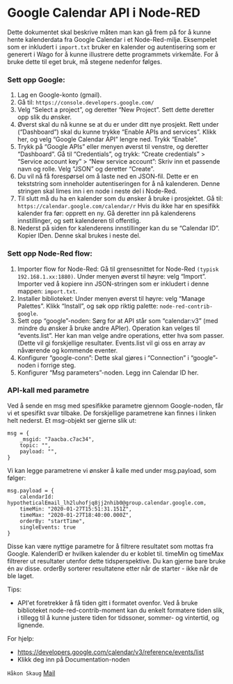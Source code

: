 # Google Calendar API i Node-RED
Dette dokumentet skal beskrive måten man kan gå frem på for å kunne hente kalenderdata fra Google Calendar i et Node-Red-miljø. Eksempelet som er inkludert i ```import.txt``` bruker en kalender og autentisering som er generert i Wago for å kunne illustrere dette programmets virkemåte. For å bruke dette til eget bruk, må stegene nedenfor følges.


### Sett opp Google:
1.  Lag en Google-konto (gmail).
2.  Gå til: ```https://console.developers.google.com/```
3.  Velg “Select a project”, og deretter “New Project”. Sett dette deretter opp slik du ønsker.
4.  Øverst skal du nå kunne se at du er under ditt nye prosjekt. Rett under (“Dashboard”) skal du kunne trykke “Enable APIs and services”. Klikk her, og velg “Google Calendar API” lengre ned. Trykk “Enable”.
5.  Trykk på “Google APIs” eller menyen øverst til venstre, og deretter “Dashboard”.
    Gå til “Credentials”, og trykk: “Create credentials” > “Service account key” > “New service account”: Skriv inn et passende navn og rolle. Velg “JSON” og deretter “Create”.
6.  Du vil nå få forespørsel om å laste ned en JSON-fil. Dette er en tekststring som inneholder autentiseringen for å nå kalenderen. Denne stringen skal limes inn i en node i neste del i Node-Red.
7.  Til slutt må du ha en kalender som du ønsker å bruke i prosjektet. Gå til: ```https://calendar.google.com/calendar/r```
    Hvis du ikke har en spesifikk kalender fra før: opprett en ny.
    Gå deretter inn på kalenderens innstillinger, og sett kalenderen til offentlig.
8.  Nederst på siden for kalenderens innstillinger kan du se “Calendar ID”. Kopier IDen. Denne skal brukes i neste del.


### Sett opp Node-Red flow:
1.  Importer flow for Node-Red:
    Gå til grensesnittet for Node-Red ```(typisk 192.168.1.xx:1880)```.
    Under menyen øverst til høyre: velg “Import”.
    Importer ved å kopiere inn JSON-stringen som er inkludert i denne mappen: ```import.txt```.
2.  Installer biblioteket:
    Under menyen øverst til høyre: velg “Manage Palettes”.
    Klikk “Install”, og søk opp riktig palette: ```node-red-contrib-google```.
3.  Sett opp “google”-noden:
    Sørg for at API står som “calendar:v3” (med mindre du ønsker å bruke andre APIer).
    Operation kan velges til “events.list”. Her kan man velge andre operations, etter hva som passer. (Dette vil gi forskjellige             resultater. Events.list vil gi oss en array av nåværende og kommende eventer.
4.  Konfigurer “google-conn”:
    Dette skal gjøres i “Connection” i “google”-noden i forrige steg.
5.  Konfigurer “Msg parameters”-noden. Legg inn Calendar ID her.

### API-kall med parametre
Ved å sende en msg med spesifikke parametre gjennom Google-noden, får vi et spesifikt svar tilbake. De forskjellige parametrene kan finnes i linken helt nederst.
Et msg-objekt ser gjerne slik ut:
```
msg = {
    _msgid: "7aacba.c7ac34",
    topic: "",
    payload: "",
}
```
Vi kan legge parametrene vi ønsker å kalle med under msg.payload, som følger:
```
msg.payload = {
    calendarId: hypotheticalEmail_lh2luhofjq8jj2nhib0@group.calendar.google.com,
    timeMin: "2020-01-27T15:51:31.151Z",
    timeMax: "2020-01-27T18:40:00.000Z",
    orderBy: "startTime",
    singleEvents: true
}
```
Disse kan være nyttige parametre for å filtrere resultatet som mottas fra Google. KalenderID er hvilken kalender du er koblet til. timeMin og timeMax filtrerer ut resultater utenfor dette tidsperspektive. Du kan gjerne bare bruke én av disse. orderBy sorterer resultatene etter når de starter - ikke når de ble laget.

Tips:
-   API'et foretrekker å få tiden gitt i formatet ovenfor. Ved å bruke biblioteket node-red-contrib-moment kan du enkelt formatere tiden slik, i tillegg til å kunne justere tiden for tidssoner, sommer- og vintertid, og lignende.

For hjelp:
-   https://developers.google.com/calendar/v3/reference/events/list
-   Klikk deg inn på Documentation-noden


`Håkon Skaug` [Mail](mailto:hakon.skaug@wago.com)
